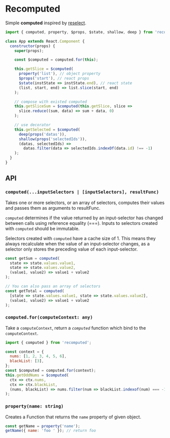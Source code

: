 # Recomputed

Simple **computed** inspired by [reselect](https://github.com/reactjs/reselect).

```js
import { computed, property, $props, $state, shallow, deep } from 'recomputed';

class App extends React.Component {
  constructor(props) {
    super(props);

    const $computed = computed.for(this);

    this.getSlice = $computed(
      property('list'), // object property
      $props('start'), // react props
      $state(instState => instState.end), // react state
      (list, start, end) => list.slice(start, end)
    );

    // compose with existed computed
    this.getSliceSum = $computed(this.getSlice, slice =>
      slice.reduce((sum, data) => sum + data, 0)
    );

    // use decorator
    this.getSelected = $computed(
      deep(props('datas')),
      shallow(props('selectedIds')),
      (datas, selectedIds) =>
        datas.filter(data => selectedIds.indexOf(data.id) !== -1)
    );
  }
}
```

## API

### `computed(...inputSelectors | [inputSelectors], resultFunc)`

Takes one or more selectors, or an array of selectors, computes their values and passes them as arguments to resultFunc.

`computed` determines if the value returned by an input-selector has changed between calls using reference equality (===). Inputs to selectors created with `computed` should be immutable.

Selectors created with `computed` have a cache size of 1. This means they always recalculate when the value of an input-selector changes, as a selector only stores the preceding value of each input-selector.

```js
const getSum = computed(
  state => state.values.value1,
  state => state.values.value2,
  (value1, value2) => value1 + value2
);

// You can also pass an array of selectors
const getTotal = computed(
  [state => state.values.value1, state => state.values.value2],
  (value1, value2) => value1 + value2
);
```

### `computed.for(computeContext: any)`

Take a `computeContext`, return a _`computed`_ function which bind to the `computeContext`.

```js
import { computed } from 'recomputed';

const context = {
  nums: [1, 2, 3, 4, 5, 6],
  blackList: [3],
};
const $computed = computed.for(context);
this.getOddNums = $computed(
  ctx => ctx.nums,
  ctx => ctx.blackList,
  (nums, blackList) => nums.filter(num => blackList.indexof(num) === -1)
);
```

### `property(name: string)`

Creates a Function that returns the `name` property of given object.

```js
const getName = property('name');
getName({ name: 'foo ' }); // return foo
```
